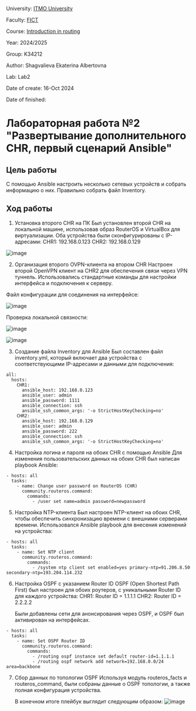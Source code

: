 University: [ITMO University](https://itmo.ru/ru/)

Faculty: [FICT](https://fict.itmo.ru)

Course: [Introduction in routing](https://github.com/itmo-ict-faculty/introduction-in-routing)

Year: 2024/2025

Group: K34212

Author: Shagvalieva Ekaterina Albertovna

Lab: Lab2

Date of create: 16-Oct 2024

Date of finished: 

# Лабораторная работa №2 "Развертывание дополнительного CHR, первый сценарий Ansible"

## Цель работы

С помощью Ansible настроить несколько сетевых устройств и собрать информацию о них. Правильно собрать файл Inventory.

## Ход работы

1. Установка второго CHR на ПК
   Был установлен второй CHR на локальной машине, использовав образ RouterOS и VirtualBox для виртуализации. Оба устройства были сконфигурированы с IP-адресами:
   CHR1: 192.168.0.123
   CHR2: 192.168.0.129

![image](https://github.com/user-attachments/assets/e997fc82-173e-4e4f-8161-98fb2ab0b3fb)

2. Организация второго OVPN-клиента на втором CHR
   Настроен второй OpenVPN клиент на CHR2 для обеспечения связи через VPN туннель. Использовались стандартные команды для настройки интерфейса и подключения к серверу. 

Файл конфигурации для соединения на интерфейсе:

![image](https://github.com/user-attachments/assets/e26415f0-4b52-4e9d-a354-ef10135af657)

Проверка локальной связности:

![image](https://github.com/user-attachments/assets/701b2ae3-edbc-4d88-a05d-e46a4ec5a014)

![image](https://github.com/user-attachments/assets/69accc23-a7f7-4a21-b2d6-39cfa6ce0e85)

3. Создание файла Inventory для Ansible
   Был составлен файл inventory.yml, который включает два устройства с соответствующими IP-адресами и данными для подключения:

```
all:
  hosts:
    CHR1:
      ansible_host: 192.168.0.123
      ansible_user: admin
      ansible_password: 1111
      ansible_connection: ssh
      ansible_ssh_common_args: '-o StrictHostKeyChecking=no'
    CHR2:
      ansible_host: 192.168.0.129
      ansible_user: admin
      ansible_password: 222
      ansible_connection: ssh
      ansible_ssh_common_args: '-o StrictHostKeyChecking=no'
```

4. Настройка логина и пароля на обоих CHR с помощью Ansible
   Для изменения пользовательских данных на обоих CHR был написан playbook Ansible:

```
- hosts: all
  tasks:
    - name: Change user password on RouterOS (CHR)
      community.routeros.command:
        commands:
          - /user set name=admin password=newpassword
```

5. Настройка NTP-клиента
   Был настроен NTP-клиент на обоих CHR, чтобы обеспечить синхронизацию времени с внешними серверами времени. Использовался Ansible playbook для внесения изменений на устройства:

```
- hosts: all
  tasks:
    - name: Set NTP client
      community.routeros.command:
        commands:
          - /system ntp client set enabled=yes primary-ntp=91.206.8.50 secondary-ntp=193.204.114.232
```

6. Настройка OSPF с указанием Router ID
   OSPF (Open Shortest Path First) был настроен для обоих роутеров, с уникальными Router ID для каждого устройства:
   CHR1: Router ID = 1.1.1.1
   CHR2: Router ID = 2.2.2.2

   Были добавлены сети для анонсирования через OSPF, и OSPF был активирован на интерфейсах.

```
- hosts: all
  tasks:
    - name: Set OSPF Router ID
      community.routeros.command:
        commands:
          - /routing ospf instance set default router-id=1.1.1.1
          - /routing ospf network add network=192.168.0.0/24 area=backbone
```

7. Сбор данных по топологии OSPF
   Используя модуль routeros_facts и routeros_command, были собраны данные о OSPF топологии, а также полная конфигурация устройства.

   В конечном итоге плейбук выглядит следующим образом:
![image](https://github.com/user-attachments/assets/956699b2-780b-495f-82a2-77d9b4f714de)





